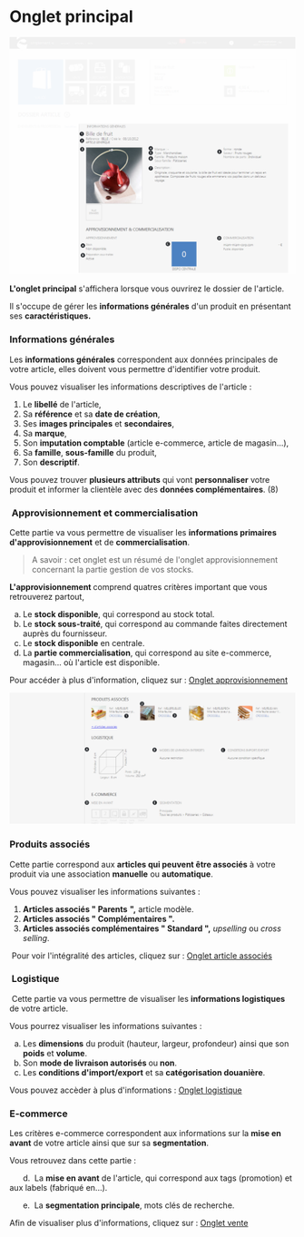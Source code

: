 # Onglet principal


![ongletprincipal-dossierarticle](images/ongletprincipal-dossierarticle.png)


<p><strong>L'onglet principal</strong> s'affichera lorsque vous ouvrirez le dossier de l'article.</p>
<p>Il s'occupe de g&eacute;rer les <strong>informations g&eacute;n&eacute;rales</strong> d'un produit en pr&eacute;sentant ses <strong>caract&eacute;ristiques.</strong></p>
<h3>Informations g&eacute;n&eacute;rales</h3>
<p>Les <strong>informations g&eacute;n&eacute;rales</strong> correspondent aux donn&eacute;es principales de votre article, elles doivent vous permettre d'identifier votre produit.</p>
<p>Vous pouvez visualiser les informations descriptives de l'article :</p>
<ol>
<li>Le <strong>libell&eacute;</strong> de l'article,</li>
<li>Sa&nbsp;<strong>r&eacute;f&eacute;rence</strong> et sa <strong>date de cr&eacute;ation</strong>,</li>
<li>Ses&nbsp;<strong>images principales</strong> et <strong>secondaires</strong>,</li>
<li>Sa <strong>marque</strong>,</li>
<li>Son <strong>imputation comptable</strong> (article e-commerce, article de magasin...),</li>
<li>Sa <strong>famille</strong>, <strong>sous-famille</strong> du produit,</li>
<li>Son&nbsp;<strong>descriptif</strong>.</li>
</ol>
<p>Vous pouvez trouver <strong>plusieurs attributs</strong> qui vont <strong>personnaliser</strong> votre produit et informer la client&egrave;le avec des <strong>donn&eacute;es compl&eacute;mentaires</strong>. (8)</p>
<h3>&nbsp;Approvisionnement et commercialisation</h3>
<p>Cette partie va vous permettre de visualiser les <strong>informations primaires d'approvisionnement</strong> et de <strong>commercialisation</strong>.</p>
<blockquote>
<p>A savoir : cet onglet est un r&eacute;sum&eacute; de l'onglet approvisionnement concernant la partie gestion de vos stocks.</p>
</blockquote>
<p><strong>L'approvisionnement&nbsp;</strong>comprend quatres crit&egrave;res important que vous retrouverez partout,</p>
<ol type="a">
<li>Le&nbsp;<strong>stock disponible</strong>, qui correspond au stock total.&nbsp;</li>
<li>Le&nbsp;<strong>stock sous-trait&eacute;</strong>, qui correspond au commande faites directement aupr&egrave;s du fournisseur.</li>
<li>Le&nbsp;<strong>stock disponible</strong> en centrale.</li>
<li>La <strong>partie commercialisation</strong>, qui correspond au site e-commerce, magasin... o&ugrave; l'article est disponible.</li>
</ol>
<p>Pour acc&eacute;der &agrave; plus d'information, cliquez sur : <a href="/app/gestion-commerciale/catalogue/articles/ongletapprovisionnement.aspx">Onglet approvisionnement</a></p>


![ongletprincipal-screenshotciappsimplementecom20150810113006](images/ongletprincipal-screenshotciappsimplementecom20150810113006.png)


<h3>Produits associ&eacute;s</h3>
<p>Cette partie correspond aux <strong>articles qui peuvent &ecirc;tre associ&eacute;s</strong> &agrave; votre produit via une association <strong>manuelle</strong> ou <strong>automatique</strong>.</p>
<p>Vous pouvez visualiser les informations suivantes :</p>
<ol>
<li><strong>Articles associ&eacute;s " Parents</strong> <strong>",</strong> article mod&egrave;le.</li>
<li><strong>Articles associ&eacute;s " Compl&eacute;mentaires ".</strong></li>
<li><strong>Articles associ&eacute;s compl&eacute;mentaires " Standard ",</strong> <em>upselling</em> ou <em>cross selling</em>.</li>
</ol>
<p>&nbsp;Pour voir l'int&eacute;gralit&eacute; des articles, cliquez sur : <a href="/app/gestion-commerciale/catalogue/articles/articlesassocier.aspx">Onglet article associ&eacute;s</a></p>
<h3>&nbsp;Logistique</h3>
<p>&nbsp;Cette partie va vous permettre de visualiser les <strong>informations logistiques</strong> de votre article.</p>
<p>Vous pourrez visualiser les informations suivantes :</p>
<ol type="a">
<li>Les <strong>dimensions</strong> du produit (hauteur, largeur, profondeur) ainsi que son <strong>poids</strong> et <strong>volume</strong>.</li>
<li>Son <strong>mode de livraison autoris&eacute;s </strong>ou<strong> non</strong>.</li>
<li>Les <strong>conditions d'import/export</strong> et sa <strong>cat&eacute;gorisation douani&egrave;re</strong>.</li>
</ol>
<p>Vous pouvez acc&egrave;der &agrave; plus d'informations : <a href="/app/gestion-commerciale/catalogue/articles/ongletlogistique.aspx">Onglet logistique</a></p>
<h3>E-commerce</h3>
<p>Les crit&egrave;res e-commerce correspondent aux informations sur la <strong>mise en avant</strong> de votre article ainsi que sur sa <strong>segmentation</strong>.</p>
<p>Vous retrouvez dans cette partie :</p>
<p>&nbsp;&nbsp;&nbsp;&nbsp;&nbsp; d.&nbsp; La <strong>mise en avant</strong> de l'article, qui correspond aux tags (promotion) et aux labels (fabriqu&eacute; en...).</p>
<p>&nbsp;&nbsp;&nbsp;&nbsp;&nbsp;&nbsp;e.&nbsp; La <strong>segmentation principale</strong>, mots cl&eacute;s de recherche.</p>
<p>Afin de visualiser plus d'informations, cliquez sur : <a href="/app/gestion-commerciale/catalogue/articles/ongletvente.aspx">Onglet vente</a></p>
<p>&nbsp;</p>
<p>&nbsp;</p>

